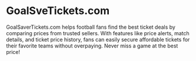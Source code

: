# GoalSveTickets.com
GoalSaverTickets.com helps football fans find the best ticket deals by comparing prices from trusted sellers. With features like price alerts, match details, and ticket price history, fans can easily secure affordable tickets for their favorite teams without overpaying. Never miss a game at the best price!
